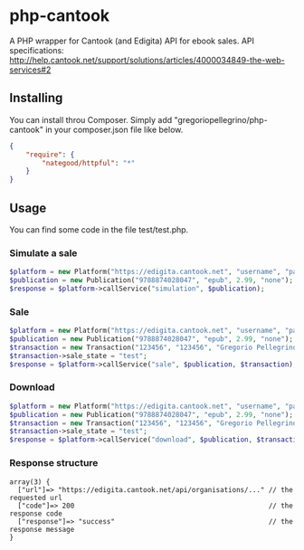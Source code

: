 # php-cantook
A PHP wrapper for Cantook (and Edigita) API for ebook sales. API specifications: http://help.cantook.net/support/solutions/articles/4000034849-the-web-services#2

## Installing
You can install throu Composer. Simply add "gregoriopellegrino/php-cantook" in your composer.json file like below.
```json
{
    "require": {
        "nategood/httpful": "*"
    }
}
```

## Usage
You can find some code in the file test/test.php.

### Simulate a sale
```php
$platform = new Platform("https://edigita.cantook.net", "username", "password", 310);
$publication = new Publication("9788874028047", "epub", 2.99, "none");
$response = $platform->callService("simulation", $publication);
```

### Sale
```php
$platform = new Platform("https://edigita.cantook.net", "username", "password", 310);
$publication = new Publication("9788874028047", "epub", 2.99, "none");
$transaction = new Transaction("123456", "123456", "Gregorio Pellegrino");
$transaction->sale_state = "test";
$response = $platform->callService("sale", $publication, $transaction);
```

### Download
```php
$platform = new Platform("https://edigita.cantook.net", "username", "password", 310);
$publication = new Publication("9788874028047", "epub", 2.99, "none");
$transaction = new Transaction("123456", "123456", "Gregorio Pellegrino");
$transaction->sale_state = "test";
$response = $platform->callService("download", $publication, $transaction);
```

### Response structure
```
array(3) {
  ["url"]=> "https://edigita.cantook.net/api/organisations/..." // the requested url
  ["code"]=> 200												// the response code
  ["response"]=> "success"										// the response message
}
```
